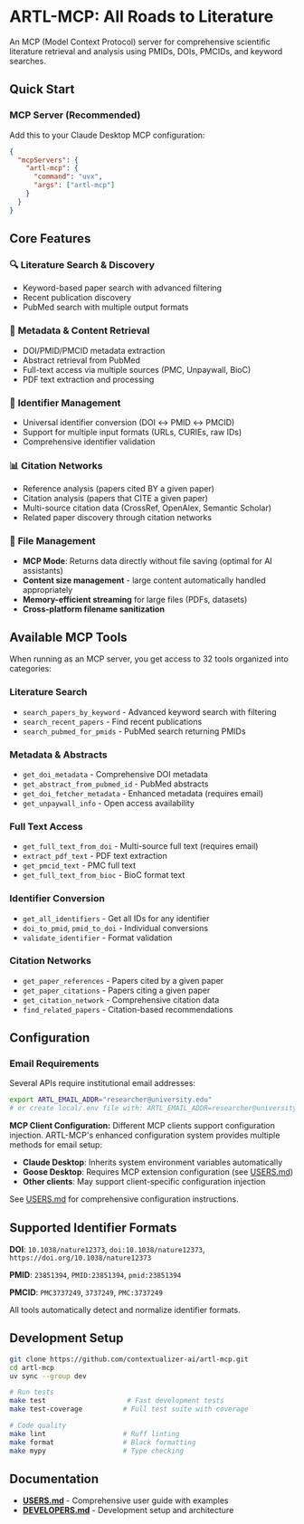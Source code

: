 # ARTL-MCP: All Roads to Literature

An MCP (Model Context Protocol) server for comprehensive scientific literature retrieval and analysis using PMIDs, DOIs, PMCIDs, and keyword searches.

## Quick Start

### MCP Server (Recommended)

Add this to your Claude Desktop MCP configuration:

```json
{
  "mcpServers": {
    "artl-mcp": {
      "command": "uvx",
      "args": ["artl-mcp"]
    }
  }
}
```


## Core Features

### 🔍 **Literature Search & Discovery**
- Keyword-based paper search with advanced filtering
- Recent publication discovery
- PubMed search with multiple output formats

### 📄 **Metadata & Content Retrieval**
- DOI/PMID/PMCID metadata extraction
- Abstract retrieval from PubMed
- Full-text access via multiple sources (PMC, Unpaywall, BioC)
- PDF text extraction and processing

### 🔗 **Identifier Management**
- Universal identifier conversion (DOI ↔ PMID ↔ PMCID)
- Support for multiple input formats (URLs, CURIEs, raw IDs)
- Comprehensive identifier validation

### 📊 **Citation Networks**
- Reference analysis (papers cited BY a given paper)
- Citation analysis (papers that CITE a given paper)
- Multi-source citation data (CrossRef, OpenAlex, Semantic Scholar)
- Related paper discovery through citation networks

### 💾 **File Management**
- **MCP Mode**: Returns data directly without file saving (optimal for AI assistants)
- **Content size management** - large content automatically handled appropriately
- **Memory-efficient streaming** for large files (PDFs, datasets)  
- **Cross-platform filename sanitization**

## Available MCP Tools

When running as an MCP server, you get access to 32 tools organized into categories:


### Literature Search
- `search_papers_by_keyword` - Advanced keyword search with filtering
- `search_recent_papers` - Find recent publications  
- `search_pubmed_for_pmids` - PubMed search returning PMIDs

### Metadata & Abstracts
- `get_doi_metadata` - Comprehensive DOI metadata
- `get_abstract_from_pubmed_id` - PubMed abstracts
- `get_doi_fetcher_metadata` - Enhanced metadata (requires email)
- `get_unpaywall_info` - Open access availability

### Full Text Access
- `get_full_text_from_doi` - Multi-source full text (requires email)
- `extract_pdf_text` - PDF text extraction
- `get_pmcid_text` - PMC full text
- `get_full_text_from_bioc` - BioC format text

### Identifier Conversion
- `get_all_identifiers` - Get all IDs for any identifier
- `doi_to_pmid`, `pmid_to_doi` - Individual conversions
- `validate_identifier` - Format validation

### Citation Networks  
- `get_paper_references` - Papers cited by a given paper
- `get_paper_citations` - Papers citing a given paper
- `get_citation_network` - Comprehensive citation data
- `find_related_papers` - Citation-based recommendations


## Configuration

### Email Requirements
Several APIs require institutional email addresses:
```bash
export ARTL_EMAIL_ADDR="researcher@university.edu"
# or create local/.env file with: ARTL_EMAIL_ADDR=researcher@university.edu
```

**MCP Client Configuration:** Different MCP clients support configuration injection. ARTL-MCP's enhanced configuration system provides multiple methods for email setup:

- **Claude Desktop**: Inherits system environment variables automatically
- **Goose Desktop**: Requires MCP extension configuration (see [USERS.md](USERS.md#mcp-client-configuration-issues))  
- **Other clients**: May support client-specific configuration injection

See [USERS.md](USERS.md#email-configuration-for-literature-access) for comprehensive configuration instructions.


## Supported Identifier Formats

**DOI**: `10.1038/nature12373`, `doi:10.1038/nature12373`, `https://doi.org/10.1038/nature12373`

**PMID**: `23851394`, `PMID:23851394`, `pmid:23851394`

**PMCID**: `PMC3737249`, `3737249`, `PMC:3737249`

All tools automatically detect and normalize identifier formats.

## Development Setup

```bash
git clone https://github.com/contextualizer-ai/artl-mcp.git
cd artl-mcp
uv sync --group dev

# Run tests
make test                    # Fast development tests
make test-coverage          # Full test suite with coverage

# Code quality
make lint                   # Ruff linting
make format                 # Black formatting
make mypy                   # Type checking
```

## Documentation

- **[USERS.md](USERS.md)** - Comprehensive user guide with examples
- **[DEVELOPERS.md](DEVELOPERS.md)** - Development setup and architecture